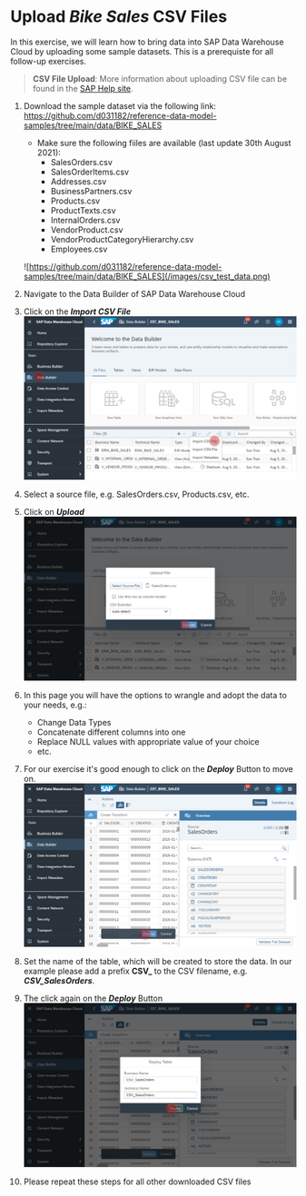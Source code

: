 # Upload <i>Bike Sales</i> CSV Files
In this exercise, we will learn how to bring data into SAP Data Warehouse Cloud by uploading some sample datasets. This is a prerequiste for all follow-up exercises. 

> **CSV File Upload**: More information about uploading CSV file can be found in the [SAP Help site](https://help.sap.com/viewer/c8a54ee704e94e15926551293243fd1d/cloud/en-US/2509fe4d86aa472b9858164b55b38077.html).



1. Download the sample dataset via the following link: https://github.com/d031182/reference-data-model-samples/tree/main/data/BIKE_SALES
    - Make sure the following fiiles are available (last update 30th August 2021):
        - SalesOrders.csv
        - SalesOrderItems.csv
        - Addresses.csv
        - BusinessPartners.csv
        - Products.csv
        - ProductTexts.csv
        - InternalOrders.csv
        - VendorProduct.csv
        - VendorProductCategoryHierarchy.csv
        - Employees.csv
      
    ![https://github.com/d031182/reference-data-model-samples/tree/main/data/BIKE_SALES](/images/csv_test_data.png)

2. Navigate to the Data Builder of SAP Data Warehouse Cloud
3. Click on the <b><i>Import CSV File</i></b>
  ![Import CSV File](../images/ImportCSVFile_2.png)
4. Select a source file, e.g. SalesOrders.csv, Products.csv, etc. 
5. Click on <b><i>Upload</i></b>
  ![Import CSV File](../images/ImportCSVFile_3.png)
6. In this page you will have the options to wrangle and adopt the data to your needs, e.g.:
    - Change Data Types
    - Concatenate different columns into one
    - Replace NULL values with appropriate value of your choice
    - etc.
7. For our exercise it's good enough to click on the <b><i>Deploy</i></b> Button to move on.
  ![Import CSV File](../images/ImportCSVFile_4.png)
8. Set the name of the table, which will be created to store the data. In our example please add a prefix <b>CSV_</b> to the CSV filename, e.g. <b><i>CSV_SalesOrders</i></b>.
9. The click again on the <b><i>Deploy</i></b> Button
  ![Import CSV File](../images/ImportCSVFile_5.png)
10. Please repeat these steps for all other downloaded CSV files 

   
